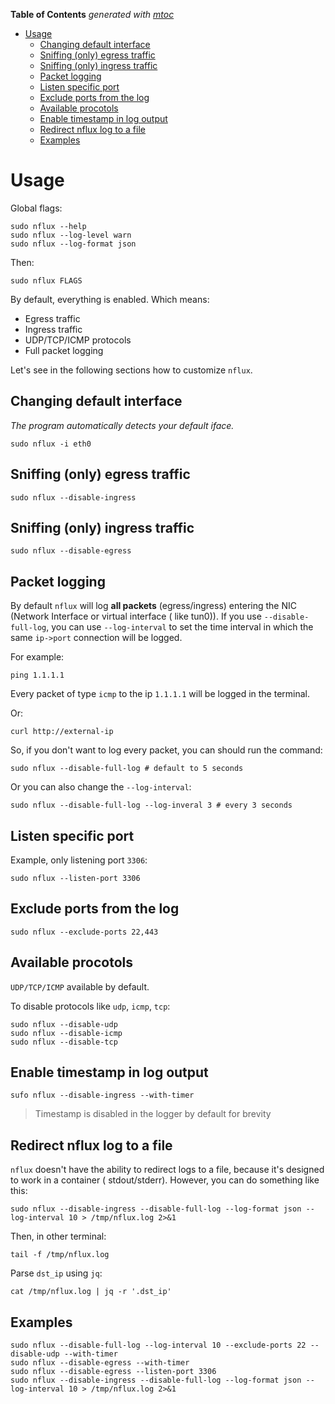 <!-- START OF TOC !DO NOT EDIT THIS CONTENT MANUALLY-->
**Table of Contents**  *generated with [mtoc](https://github.com/containerscrew/mtoc)*
- [Usage](#usage)
  - [Changing default interface](#changing-default-interface)
  - [Sniffing (only) egress traffic](#sniffing-only-egress-traffic)
  - [Sniffing (only) ingress traffic](#sniffing-only-ingress-traffic)
  - [Packet logging](#packet-logging)
  - [Listen specific port](#listen-specific-port)
  - [Exclude ports from the log](#exclude-ports-from-the-log)
  - [Available procotols](#available-procotols)
  - [Enable timestamp in log output](#enable-timestamp-in-log-output)
  - [Redirect nflux log to a file](#redirect-nflux-log-to-a-file)
  - [Examples](#examples)
<!-- END OF TOC -->

# Usage

Global flags:

```shell
sudo nflux --help
sudo nflux --log-level warn
sudo nflux --log-format json
```

Then:

```shell
sudo nflux FLAGS
```

By default, everything is enabled. Which means:

- Egress traffic
- Ingress traffic
- UDP/TCP/ICMP protocols
- Full packet logging

Let's see in the following sections how to customize `nflux`.

## Changing default interface

_The program automatically detects your default iface._

```shell
sudo nflux -i eth0
```

## Sniffing (only) egress traffic

```shell
sudo nflux --disable-ingress
```

## Sniffing (only) ingress traffic

```shell
sudo nflux --disable-egress
```

## Packet logging

By default `nflux` will log **all packets** (egress/ingress) entering the NIC (Network Interface or virtual interface (
like tun0)). If you use `--disable-full-log`, you can use `--log-interval` to set the time interval in which the same
`ip->port` connection will be logged.

For example:

```shell
ping 1.1.1.1
```

Every packet of type `icmp` to the ip `1.1.1.1` will be logged in the terminal.

Or:

```shell
curl http://external-ip
```

So, if you don't want to log every packet, you can should run the command:

```shell
sudo nflux --disable-full-log # default to 5 seconds
```

Or you can also change the `--log-interval`:

```shell
sudo nflux --disable-full-log --log-inveral 3 # every 3 seconds
```

## Listen specific port

Example, only listening port `3306`:

```shell
sudo nflux --listen-port 3306
```

## Exclude ports from the log

```shell
sudo nflux --exclude-ports 22,443
```

## Available procotols

`UDP/TCP/ICMP` available by default.

To disable protocols like `udp`, `icmp`, `tcp`:

```shell
sudo nflux --disable-udp
sudo nflux --disable-icmp
sudo nflux --disable-tcp
```

## Enable timestamp in log output

```shell
sufo nflux --disable-ingress --with-timer
```

> Timestamp is disabled in the logger by default for brevity

## Redirect nflux log to a file

`nflux` doesn't have the ability to redirect logs to a file, because it's designed to work in a container (
stdout/stderr). However, you can do something like this:

```shell
sudo nflux --disable-ingress --disable-full-log --log-format json --log-interval 10 > /tmp/nflux.log 2>&1
```

Then, in other terminal:

```shell
tail -f /tmp/nflux.log
```

Parse `dst_ip` using `jq`:

```shell
cat /tmp/nflux.log | jq -r '.dst_ip'
```

## Examples

```shell
sudo nflux --disable-full-log --log-interval 10 --exclude-ports 22 --disable-udp --with-timer
sudo nflux --disable-egress --with-timer
sudo nflux --disable-egress --listen-port 3306
sudo nflux --disable-ingress --disable-full-log --log-format json --log-interval 10 > /tmp/nflux.log 2>&1
```
